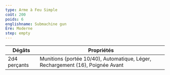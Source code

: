```yaml
---
type: Arme à Feu Simple
coût: 200
poids: 6
englishname: Submachine gun
Ère: Moderne
step: empty
---
```

| Dégâts       | Propriétés                                                                     |
| ------------ | ------------------------------------------------------------------------------ |
| 2d4 perçants | Munitions (portée 10/40), Automatique, Léger, Rechargement (16), Poignée Avant |

